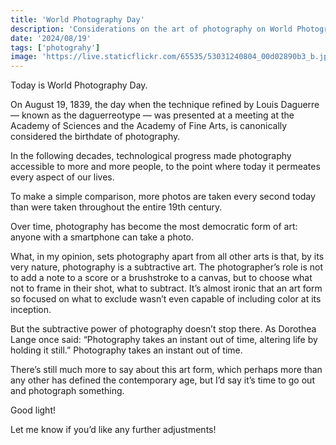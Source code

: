 ```yaml
---
title: 'World Photography Day'
description: 'Considerations on the art of photography on World Photography Day.'
date: '2024/08/19'
tags: ['photograhy']
image: 'https://live.staticflickr.com/65535/53031240804_00d02890b3_b.jpg'
---
```


Today is World Photography Day.

On August 19, 1839, the day when the technique refined by Louis Daguerre — known as the daguerreotype — was presented at a meeting at the Academy of Sciences and the Academy of Fine Arts, is canonically considered the birthdate of photography.

In the following decades, technological progress made photography accessible to more and more people, to the point where today it permeates every aspect of our lives.

To make a simple comparison, more photos are taken every second today than were taken throughout the entire 19th century.

Over time, photography has become the most democratic form of art: anyone with a smartphone can take a photo.

What, in my opinion, sets photography apart from all other arts is that, by its very nature, photography is a subtractive art. The photographer’s role is not to add a note to a score or a brushstroke to a canvas, but to choose what not to frame in their shot, what to subtract. It’s almost ironic that an art form so focused on what to exclude wasn’t even capable of including color at its inception.

But the subtractive power of photography doesn’t stop there. As Dorothea Lange once said: “Photography takes an instant out of time, altering life by holding it still.” Photography takes an instant out of time.

There’s still much more to say about this art form, which perhaps more than any other has defined the contemporary age, but I’d say it’s time to go out and photograph something.

Good light!

Let me know if you’d like any further adjustments!
